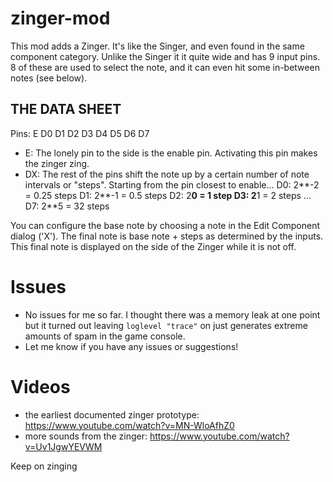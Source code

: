 # zinger-mod

This mod adds a Zinger. It's like the Singer, and even found in the same component category.
Unlike the Singer it it quite wide and has 9 input pins. 8 of these are used to select the note, and it can even hit some in-between notes (see below).

## THE DATA SHEET

Pins: E D0 D1 D2 D3 D4 D5 D6 D7
- E: The lonely pin to the side is the enable pin. Activating this pin makes the zinger zing.
- DX: The rest of the pins shift the note up by a certain number of note intervals or "steps". Starting from the pin closest to enable...
  D0: 2**-2 = 0.25 steps
  D1: 2**-1 = 0.5 steps
  D2: 2**0 = 1 step
  D3: 2**1 = 2 steps
  ...
  D7: 2**5 = 32 steps

You can configure the base note by choosing a note in the Edit Component dialog ('X').
The final note is base note + steps as determined by the inputs.
This final note is displayed on the side of the Zinger while it is not off.

# Issues
- No issues for me so far. I thought there was a memory leak at one point but it turned out leaving `loglevel "trace"` on just generates extreme amounts of spam in the game console.
- Let me know if you have any issues or suggestions!

# Videos

- the earliest documented zinger prototype: https://www.youtube.com/watch?v=MN-WloAfhZ0
- more sounds from the zinger: https://www.youtube.com/watch?v=Uv1JgwYEVWM

Keep on zinging
